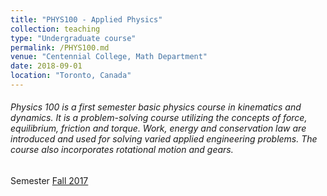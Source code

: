 ```yaml
---
title: "PHYS100 - Applied Physics"
collection: teaching
type: "Undergraduate course"
permalink: /PHYS100.md
venue: "Centennial College, Math Department"
date: 2018-09-01
location: "Toronto, Canada"
---
```


###### 	Physics 100 is a first semester basic physics course in kinematics and dynamics. It is a problem-solving course utilizing the concepts of force, equilibrium, friction and torque. Work, energy and conservation law are introduced and used for solving varied applied engineering problems. The course also incorporates rotational motion and gears.


Semester
[Fall 2017](https://e.centennialcollege.ca/d2l/home/384550)
